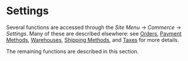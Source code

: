 # Settings

Several functions are accessed through the *Site Menu* &rarr; *Commerce* &rarr;
*Settings*. Many of these are described elsewhere: see 
[Orders](web/liferay-emporio/documentation/-/knowledge_base/7_1/orders),
[Payment Methods](web/liferay-emporio/documentation/-/knowledge_base/7_1/payment-methods),
[Warehouses](web/liferay-emporio/documentation/-/knowledge_base/7_1/warehouses),
[Shipping Methods](web/liferay-emporio/documentation/-/knowledge_base/7_1/shipping-methods),
and [Taxes](web/liferay-emporio/documentation/-/knowledge_base/7_1/taxes)
for more details.

The remaining functions are described in this section.
